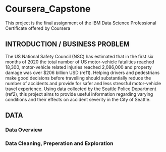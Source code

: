 # Coursera_Capstone
This project is the final assignment of the IBM Data Science Professional Certificate offered by Coursera

## INTRODUCTION / BUSINESS PROBLEM

The US National Safety Council (NSC) has estimated that in the first six months of 2020 the total number of US motor-vehicle fatalities reached 18,300, motor-vehicle related injuries reached 2,086,000 and property damage was over $206 billion USD (ref1).  Helping drivers and pedestrians make good decisions before travelling should substantially reduce the number of accidents and provide for safer and less stressful motor-vehicle travel experience.  Using data collected by the Seattle Police Department (ref2), this project aims to provide useful information regarding varying conditions and their effects on accident severity in the City of Seattle. 

## DATA
### Data Overview
### Data Cleaning, Preperation and Exploration


